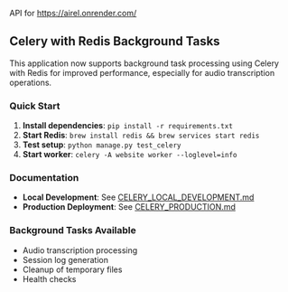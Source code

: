 API for https://airel.onrender.com/

## Celery with Redis Background Tasks

This application now supports background task processing using Celery with Redis for improved performance, especially for audio transcription operations.

### Quick Start

1. **Install dependencies**: `pip install -r requirements.txt`
2. **Start Redis**: `brew install redis && brew services start redis`
3. **Test setup**: `python manage.py test_celery`
4. **Start worker**: `celery -A website worker --loglevel=info`

### Documentation

- **Local Development**: See [CELERY_LOCAL_DEVELOPMENT.md](CELERY_LOCAL_DEVELOPMENT.md)
- **Production Deployment**: See [CELERY_PRODUCTION.md](CELERY_PRODUCTION.md)

### Background Tasks Available

- Audio transcription processing
- Session log generation  
- Cleanup of temporary files
- Health checks
